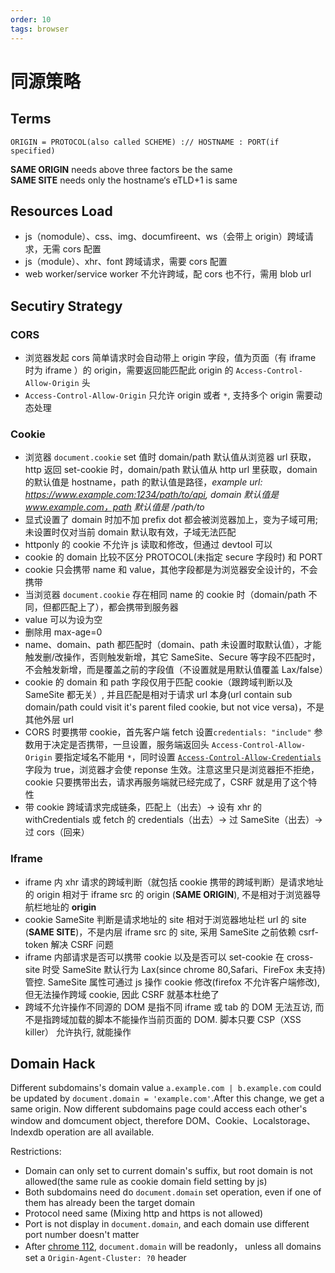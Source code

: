 ```yaml
---
order: 10
tags: browser
---
```


# 同源策略

## Terms

`ORIGIN = PROTOCOL(also called SCHEME) :// HOSTNAME : PORT(if specified)`

**SAME ORIGIN** needs above three factors be the same  
**SAME SITE** needs only the hostname‘s eTLD+1 is same

## Resources Load

- js（nomodule）、css、img、documfireent、ws（会带上 origin）跨域请求，无需 cors 配置
- js（module）、xhr、font 跨域请求，需要 cors 配置
- web worker/service worker 不允许跨域，配 cors 也不行，需用 blob url

## Secutiry Strategy

### CORS

- 浏览器发起 cors 简单请求时会自动带上 origin 字段，值为页面（有 iframe 时为 iframe ）的 origin，需要返回能匹配此 origin 的 `Access-Control-Allow-Origin` 头
- `Access-Control-Allow-Origin` 只允许 origin 或者 `*`, 支持多个 origin 需要动态处理

### Cookie

- 浏览器 `document.cookie` set 值时 domain/path 默认值从浏览器 url 获取，http 返回 set-cookie 时，domain/path 默认值从 http url 里获取，domain 的默认值是 hostname，path 的默认值是路径，_example url: https://www.example.com:1234/path/to/api, domain 默认值是 www.example.com，path 默认值是 /path/to_
- 显式设置了 domain 时加不加 prefix dot 都会被浏览器加上，变为子域可用; 未设置时仅对当前 domain 默认取有效，子域无法匹配
- httponly 的 cookie 不允许 js 读取和修改，但通过 devtool 可以
- cookie 的 domain 比较不区分 PROTOCOL(未指定 secure 字段时) 和 PORT
- cookie 只会携带 name 和 value，其他字段都是为浏览器安全设计的，不会携带
- 当浏览器 `document.cookie` 存在相同 name 的 cookie 时（domain/path 不同，但都匹配上了），都会携带到服务器
- value 可以为设为空
- 删除用 max-age=0
- name、domain、path 都匹配时（domain、path 未设置时取默认值），才能触发删/改操作，否则触发新增，其它 SameSite、Secure 等字段不匹配时，不会触发新增，而是覆盖之前的字段值（不设置就是用默认值覆盖 Lax/false）
- cookie 的 domain 和 path 字段仅用于匹配 cookie（跟跨域判断以及 SameSite 都无关）, 并且匹配是相对于请求 url 本身(url contain sub domain/path could visit it's parent filed cookie, but not vice versa)，不是其他外层 url
- CORS 时要携带 cookie，首先客户端 fetch 设置`credentials: "include"` 参数用于决定是否携带，一旦设置，服务端返回头 `Access-Control-Allow-Origin` 要指定域名不能用 `*`，同时设置 [`Access-Control-Allow-Credentials`](https://developer.mozilla.org/zh-CN/docs/Web/HTTP/Headers/Access-Control-Allow-Credentials) 字段为 true，浏览器才会使 reponse 生效。注意这里只是浏览器拒不拒绝，cookie 只要携带出去，请求再服务端就已经完成了，CSRF 就是用了这个特性
- 带 cookie 跨域请求完成链条，匹配上（出去）-> 设有 xhr 的 withCredentials 或 fetch 的 credentials（出去）-> 过 SameSite（出去）-> 过 cors（回来）

### Iframe

- iframe 内 xhr 请求的跨域判断（就包括 cookie 携带的跨域判断）是请求地址的 origin 相对于 iframe src 的 origin (**SAME ORIGIN**), 不是相对于浏览器导航栏地址的 **origin**
- cookie SameSite 判断是请求地址的 site 相对于浏览器地址栏 url 的 site (**SAME SITE**)，不是内层 iframe src 的 site, 采用 SameSite 之前依赖 csrf-token 解决 CSRF 问题
- iframe 内部请求是否可以携带 cookie 以及是否可以 set-cookie 在 cross-site 时受 SameSite 默认行为 Lax(since chrome 80,Safari、FireFox 未支持) 管控. SameSite 属性可通过 js 操作 cookie 修改(firefox 不允许客户端修改), 但无法操作跨域 cookie, 因此 CSRF 就基本杜绝了
- 跨域不允许操作不同源的 DOM 是指不同 iframe 或 tab 的 DOM 无法互访, 而不是指跨域加载的脚本不能操作当前页面的 DOM. 脚本只要 CSP（XSS killer） 允许执行, 就能操作

## Domain Hack

Different subdomains's domain value `a.example.com | b.example.com` could be updated by `document.domain = 'example.com'`.After this change, we get a same origin. Now different subdomains page could access each other's window and domcument object, therefore DOM、Cookie、Localstorage、Indexdb operation are all available.

Restrictions:

- Domain can only set to current domain's suffix, but root domain is not allowed(the same rule as cookie domain field setting by js)
- Both subdomains need do `document.domain` set operation, even if one of them has already been the target domain
- Protocol need same (Mixing http and https is not allowed)
- Port is not display in `document.domain`, and each domain use different port number doesn't matter
- After [chrome 112](https://developer.chrome.com/blog/immutable-document-domain/), `document.domain` will be readonly， unless all domains set a `Origin-Agent-Cluster: ?0` header
